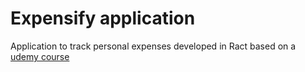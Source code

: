 # Expensify application

Application to track personal expenses developed in Ract based on a [udemy course](https://www.udemy.com/react-2nd-edition/learn/lecture/7900130?start=0#overview)

